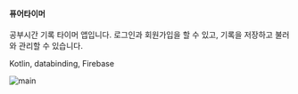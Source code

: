 #### 퓨어타이머
공부시간 기록 타이머 앱입니다.
로그인과 회원가입을 할 수 있고, 
기록을 저장하고 불러와 관리할 수 있습니다.

Kotlin, databinding, Firebase

<img src="https://github.com/dahyeon777/pureTimer/assets/168621121/a3a46252-371f-4a53-969c-d071788c760b" alt="main">
